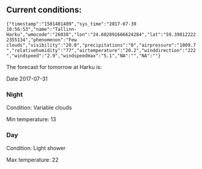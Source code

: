 ## Current conditions: 
 ``` {"timestamp":"1501401409","sys_time":"2017-07-30 10:56:53","name":"Tallinn-Harku","wmocode":"26038","lon":"24.602891666624284","lat":"59.398122222355134","phenomenon":"Few clouds","visibility":"20.0","precipitations":"0","airpressure":"1009.7","relativehumidity":"77","airtemperature":"20.2","winddirection":"222","windspeed":"2.9","windspeedmax":"5.1","NA":"","NA":""} ```

 The forecast for tomorrow at Harku is: 

Date 2017-07-31 

### Night 

Condition: Variable clouds 

Min temperature: 13 

### Day 

Condition: Light shower 

Max temperature: 22 

